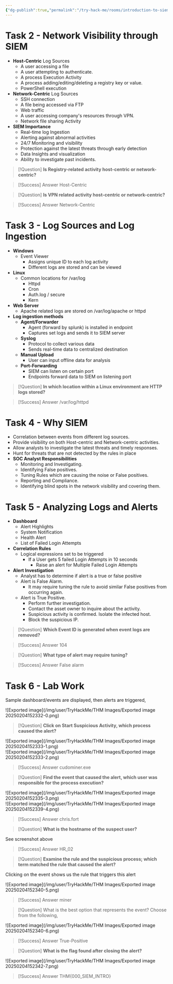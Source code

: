 ```yaml
---
{"dg-publish":true,"permalink":"/try-hack-me/rooms/introduction-to-siem/"}
---
```




# Task 2 - Network Visibility through SIEM

- **Host-Centric** Log Sources
	- A user accessing a file
	- A user attempting to authenticate.
	- A process Execution Activity
	- A process adding/editing/deleting a registry key or value.
	- PowerShell execution
- **Network-Centric** Log Sources
	- SSH connection
	- A file being accessed via FTP
	- Web traffic
	- A user accessing company's resources through VPN.
	- Network file sharing Activity
- **SIEM Importance**
	- Real-time log Ingestion
	- Alerting against abnormal activities
	- 24/7 Monitoring and visibility
	- Protection against the latest threats through early detection
	- Data Insights and visualization
	- Ability to investigate past incidents. 

> [!Question]
> **Is Registry-related activity host-centric or network-centric?** 

> [!Success] Answer
> Host-Centric

> [!Question]
> **Is VPN related activity host-centric or network-centric?** 

> [!Success] Answer
> Network-Centric
# Task 3 - Log Sources and Log Ingestion

- **Windows**
	- Event Viewer
		- Assigns unique ID to each log activity
		- Different logs are stored and can be viewed
- **Linux**
	- Common locations for /var/log
		- Httpd
		- Cron
		- Auth.log / secure
		- Kern
- **Web Server**
	- Apache related logs are stored on /var/log/apache or httpd
- **Log ingestion methods**
	- **Agent/Forwarder**
		- Agent (forward by splunk) is installed in endpoint
		- Captures set logs and sends it to SIEM server
	- **Syslog**
		- Protocol to collect various data
		- Sends real-time data to centralized destination
	- **Manual Upload**
		- User can input offline data for analysis
	- **Port-Forwarding**
	    - SIEM can listen on certain port
	    - Endpoints forward data to SIEM on listening port

> [!Question]
> **In which location within a Linux environment are HTTP logs stored?**     

> [!Success] Answer
> /var/log/httpd 

# Task 4 - Why SIEM

- Correlation between events from different log sources.
- Provide visibility on both Host-centric and Network-centric activities.
- Allow analysts to investigate the latest threats and timely responses.
- Hunt for threats that are not detected by the rules in place
- **SOC Analyst Responsibilities**
	- Monitoring and Investigating.
	- Identifying False positives.
	- Tuning Rules which are causing the noise or False positives.
	- Reporting and Compliance.
	- Identifying blind spots in the network visibility and covering them.    
# Task 5 - Analyzing Logs and Alerts

- **Dashboard**
	- Alert Highlights
	- System Notification
	- Health Alert
	- List of Failed Login Attempts
- **Correlation Rules**
	- Logical expressions set to be triggered
		- If a User gets 5 failed Login Attempts in 10 seconds
			- Raise an alert for Multiple Failed Login Attempts
- **Alert Investigation**
	- Analyst has to determine if alert is a true or false positive
	- Alert is False Alarm.
		- It may require tuning the rule to avoid similar False positives from occurring again.
	- Alert is True Positive.
		- Perform further investigation.
		- Contact the asset owner to inquire about the activity.
		- Suspicious activity is confirmed. Isolate the infected host.
		- Block the suspicious IP.

> [!Question]
> **Which Event ID is generated when event logs are removed?** 

> [!Success] Answer
> 104

> [!Question]
> **What type of alert may require tuning?** 

> [!Success] Answer
> False alarm
# Task 6 - Lab Work

Sample dashboard/events are displayed, then alerts are triggered,

![Exported image](/img/user/TryHackMe/THM Images/Exported image 20250204152332-0.png)

> [!Question]
> **Click on Start Suspicious Activity, which process caused the alert?**   

![Exported image](/img/user/TryHackMe/THM Images/Exported image 20250204152333-1.png)  
![Exported image](/img/user/TryHackMe/THM Images/Exported image 20250204152333-2.png)  

> [!Success] Answer
> cudominer.exe

> [!Question]
> **Find the event that caused the alert, which user was responsible for the process execution?**   

![Exported image](/img/user/TryHackMe/THM Images/Exported image 20250204152335-3.png)  
![Exported image](/img/user/TryHackMe/THM Images/Exported image 20250204152339-4.png)  

> [!Success] Answer
 > chris.fort

> [!Question]
> **What is the hostname of the suspect user?** 

See screenshot above

> [!Success] Answer
> HR_02

> [!Question]
> **Examine the rule and the suspicious process; which term matched the rule that caused the alert?** 

Clicking on the event shows us the rule that triggers this alert

![Exported image](/img/user/TryHackMe/THM Images/Exported image 20250204152340-5.png)  

> [!Success] Answer
> miner

> [!Question] 
> What is the best option that represents the event? Choose from the following,

![Exported image](/img/user/TryHackMe/THM Images/Exported image 20250204152340-6.png)  

> [!Success] Answer
> True-Positive

> [!Question]
> **What is the flag found after closing the alert?** 

![Exported image](/img/user/TryHackMe/THM Images/Exported image 20250204152342-7.png)  

> [!Success] Answer
> THM{000_SIEM_INTRO}





         
